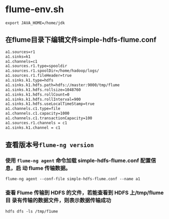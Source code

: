 # flume-env.sh
`export JAVA_HOME=/home/jdk`

## 在flume目录下编辑文件simple-hdfs-flume.conf
```bash
a1.sources=r1
a1.sinks=k1
a1.channels=c1
a1.sources.r1.type=spooldir
a1.sources.r1.spoolDir=/home/hadoop/logs/
a1.sources.r1.fileHeader=true
a1.sinks.k1.type=hdfs
a1.sinks.k1.hdfs.path=hdfs://master:9000/tmp/flume
a1.sinks.k1.hdfs.rollsize=1048760
a1.sinks.k1.hdfs.rollCount=0
a1.sinks.k1.hdfs.rollInterval=900
a1.sinks.k1.hdfs.useLocalTimeStamp=true
a1.channels.c1.type=file
a1.channels.c1.capacity=1000
a1.channels.c1.transactionCapacity=100
a1.sources.r1.channels = c1
a1.sinks.k1.channel = c1
```

## 查看版本号`flume-ng version`

### 使用 `flume-ng agent` 命令加载 simple-hdfs-flume.conf 配置信息，启 动 flume 传输数据。

`flume-ng agent --conf-file simple-hdfs-flume.conf --name a1`

### 查看 Flume 传输到 HDFS 的文件，若能查看到 HDFS 上/tmp/flume 目 录有传输的数据文件，则表示数据传输成功
`hdfs dfs -ls /tmp/f1ume`
